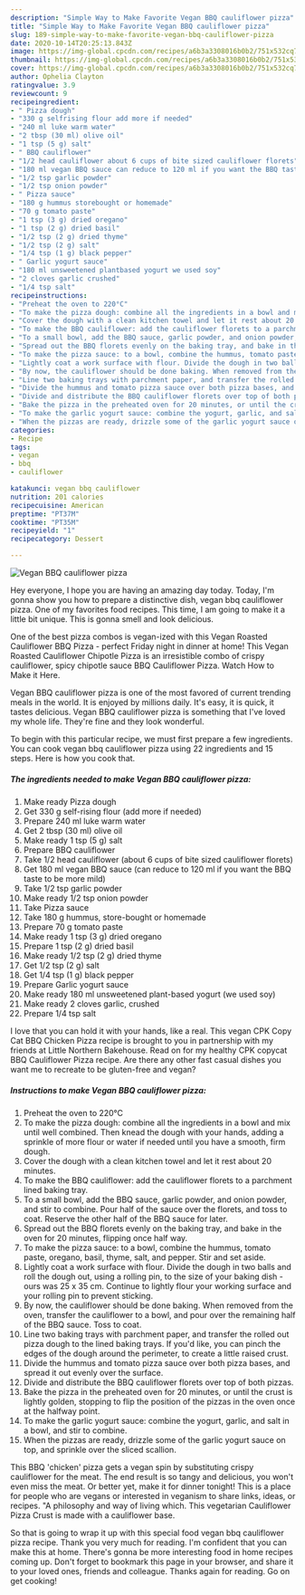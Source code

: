 ```yaml
---
description: "Simple Way to Make Favorite Vegan BBQ cauliflower pizza"
title: "Simple Way to Make Favorite Vegan BBQ cauliflower pizza"
slug: 189-simple-way-to-make-favorite-vegan-bbq-cauliflower-pizza
date: 2020-10-14T20:25:13.843Z
image: https://img-global.cpcdn.com/recipes/a6b3a3308016b0b2/751x532cq70/vegan-bbq-cauliflower-pizza-recipe-main-photo.jpg
thumbnail: https://img-global.cpcdn.com/recipes/a6b3a3308016b0b2/751x532cq70/vegan-bbq-cauliflower-pizza-recipe-main-photo.jpg
cover: https://img-global.cpcdn.com/recipes/a6b3a3308016b0b2/751x532cq70/vegan-bbq-cauliflower-pizza-recipe-main-photo.jpg
author: Ophelia Clayton
ratingvalue: 3.9
reviewcount: 9
recipeingredient:
- " Pizza dough"
- "330 g selfrising flour add more if needed"
- "240 ml luke warm water"
- "2 tbsp (30 ml) olive oil"
- "1 tsp (5 g) salt"
- " BBQ cauliflower"
- "1/2 head cauliflower about 6 cups of bite sized cauliflower florets"
- "180 ml vegan BBQ sauce can reduce to 120 ml if you want the BBQ taste to be more mild"
- "1/2 tsp garlic powder"
- "1/2 tsp onion powder"
- " Pizza sauce"
- "180 g hummus storebought or homemade"
- "70 g tomato paste"
- "1 tsp (3 g) dried oregano"
- "1 tsp (2 g) dried basil"
- "1/2 tsp (2 g) dried thyme"
- "1/2 tsp (2 g) salt"
- "1/4 tsp (1 g) black pepper"
- " Garlic yogurt sauce"
- "180 ml unsweetened plantbased yogurt we used soy"
- "2 cloves garlic crushed"
- "1/4 tsp salt"
recipeinstructions:
- "Preheat the oven to 220°C"
- "To make the pizza dough: combine all the ingredients in a bowl and mix until well combined. Then knead the dough with your hands, adding a sprinkle of more flour or water if needed until you have a smooth, firm dough."
- "Cover the dough with a clean kitchen towel and let it rest about 20 minutes."
- "To make the BBQ cauliflower: add the cauliflower florets to a parchment lined baking tray."
- "To a small bowl, add the BBQ sauce, garlic powder, and onion powder, and stir to combine. Pour half of the sauce over the florets, and toss to coat. Reserve the other half of the BBQ sauce for later."
- "Spread out the BBQ florets evenly on the baking tray, and bake in the oven for 20 minutes, flipping once half way."
- "To make the pizza sauce: to a bowl, combine the hummus, tomato paste, oregano, basil, thyme, salt, and pepper. Stir and set aside."
- "Lightly coat a work surface with flour. Divide the dough in two balls and roll the dough out, using a rolling pin, to the size of your baking dish - ours was 25 x 35 cm. Continue to lightly flour your working surface and your rolling pin to prevent sticking."
- "By now, the cauliflower should be done baking. When removed from the oven, transfer the cauliflower to a bowl, and pour over the remaining half of the BBQ sauce. Toss to coat."
- "Line two baking trays with parchment paper, and transfer the rolled out pizza dough to the lined baking trays. If you&#39;d like, you can pinch the edges of the dough around the perimeter, to create a little raised crust."
- "Divide the hummus and tomato pizza sauce over both pizza bases, and spread it out evenly over the surface."
- "Divide and distribute the BBQ cauliflower florets over top of both pizzas."
- "Bake the pizza in the preheated oven for 20 minutes, or until the crust is lightly golden, stopping to flip the position of the pizzas in the oven once at the halfway point."
- "To make the garlic yogurt sauce: combine the yogurt, garlic, and salt in a bowl, and stir to combine."
- "When the pizzas are ready, drizzle some of the garlic yogurt sauce on top, and sprinkle over the sliced scallion."
categories:
- Recipe
tags:
- vegan
- bbq
- cauliflower

katakunci: vegan bbq cauliflower 
nutrition: 201 calories
recipecuisine: American
preptime: "PT37M"
cooktime: "PT35M"
recipeyield: "1"
recipecategory: Dessert

---
```



![Vegan BBQ cauliflower pizza](https://img-global.cpcdn.com/recipes/a6b3a3308016b0b2/751x532cq70/vegan-bbq-cauliflower-pizza-recipe-main-photo.jpg)

Hey everyone, I hope you are having an amazing day today. Today, I'm gonna show you how to prepare a distinctive dish, vegan bbq cauliflower pizza. One of my favorites food recipes. This time, I am going to make it a little bit unique. This is gonna smell and look delicious.

One of the best pizza combos is vegan-ized with this Vegan Roasted Cauliflower BBQ Pizza - perfect Friday night in dinner at home! This Vegan Roasted Cauliflower Chipotle Pizza is an irresistible combo of crispy cauliflower, spicy chipotle sauce BBQ Cauliflower Pizza. Watch How to Make it Here.

Vegan BBQ cauliflower pizza is one of the most favored of current trending meals in the world. It is enjoyed by millions daily. It's easy, it is quick, it tastes delicious. Vegan BBQ cauliflower pizza is something that I've loved my whole life. They're fine and they look wonderful.


To begin with this particular recipe, we must first prepare a few ingredients. You can cook vegan bbq cauliflower pizza using 22 ingredients and 15 steps. Here is how you cook that.

<!--inarticleads1-->

##### The ingredients needed to make Vegan BBQ cauliflower pizza:

1. Make ready  Pizza dough
1. Get 330 g self-rising flour (add more if needed)
1. Prepare 240 ml luke warm water
1. Get 2 tbsp (30 ml) olive oil
1. Make ready 1 tsp (5 g) salt
1. Prepare  BBQ cauliflower
1. Take 1/2 head cauliflower (about 6 cups of bite sized cauliflower florets)
1. Get 180 ml vegan BBQ sauce (can reduce to 120 ml if you want the BBQ taste to be more mild)
1. Take 1/2 tsp garlic powder
1. Make ready 1/2 tsp onion powder
1. Take  Pizza sauce
1. Take 180 g hummus, store-bought or homemade
1. Prepare 70 g tomato paste
1. Make ready 1 tsp (3 g) dried oregano
1. Prepare 1 tsp (2 g) dried basil
1. Make ready 1/2 tsp (2 g) dried thyme
1. Get 1/2 tsp (2 g) salt
1. Get 1/4 tsp (1 g) black pepper
1. Prepare  Garlic yogurt sauce
1. Make ready 180 ml unsweetened plant-based yogurt (we used soy)
1. Make ready 2 cloves garlic, crushed
1. Prepare 1/4 tsp salt


I love that you can hold it with your hands, like a real. This vegan CPK Copy Cat BBQ Chicken Pizza recipe is brought to you in partnership with my friends at Little Northern Bakehouse. Read on for my healthy CPK copycat BBQ Cauliflower Pizza recipe. Are there any other fast casual dishes you want me to recreate to be gluten-free and vegan? 

<!--inarticleads2-->

##### Instructions to make Vegan BBQ cauliflower pizza:

1. Preheat the oven to 220°C
1. To make the pizza dough: combine all the ingredients in a bowl and mix until well combined. Then knead the dough with your hands, adding a sprinkle of more flour or water if needed until you have a smooth, firm dough.
1. Cover the dough with a clean kitchen towel and let it rest about 20 minutes.
1. To make the BBQ cauliflower: add the cauliflower florets to a parchment lined baking tray.
1. To a small bowl, add the BBQ sauce, garlic powder, and onion powder, and stir to combine. Pour half of the sauce over the florets, and toss to coat. Reserve the other half of the BBQ sauce for later.
1. Spread out the BBQ florets evenly on the baking tray, and bake in the oven for 20 minutes, flipping once half way.
1. To make the pizza sauce: to a bowl, combine the hummus, tomato paste, oregano, basil, thyme, salt, and pepper. Stir and set aside.
1. Lightly coat a work surface with flour. Divide the dough in two balls and roll the dough out, using a rolling pin, to the size of your baking dish - ours was 25 x 35 cm. Continue to lightly flour your working surface and your rolling pin to prevent sticking.
1. By now, the cauliflower should be done baking. When removed from the oven, transfer the cauliflower to a bowl, and pour over the remaining half of the BBQ sauce. Toss to coat.
1. Line two baking trays with parchment paper, and transfer the rolled out pizza dough to the lined baking trays. If you&#39;d like, you can pinch the edges of the dough around the perimeter, to create a little raised crust.
1. Divide the hummus and tomato pizza sauce over both pizza bases, and spread it out evenly over the surface.
1. Divide and distribute the BBQ cauliflower florets over top of both pizzas.
1. Bake the pizza in the preheated oven for 20 minutes, or until the crust is lightly golden, stopping to flip the position of the pizzas in the oven once at the halfway point.
1. To make the garlic yogurt sauce: combine the yogurt, garlic, and salt in a bowl, and stir to combine.
1. When the pizzas are ready, drizzle some of the garlic yogurt sauce on top, and sprinkle over the sliced scallion.


This BBQ &#39;chicken&#39; pizza gets a vegan spin by substituting crispy cauliflower for the meat. The end result is so tangy and delicious, you won&#39;t even miss the meat. Or better yet, make it for dinner tonight! This is a place for people who are vegans or interested in veganism to share links, ideas, or recipes. &#34;A philosophy and way of living which. This vegetarian Cauliflower Pizza Crust is made with a cauliflower base. 

So that is going to wrap it up with this special food vegan bbq cauliflower pizza recipe. Thank you very much for reading. I'm confident that you can make this at home. There's gonna be more interesting food in home recipes coming up. Don't forget to bookmark this page in your browser, and share it to your loved ones, friends and colleague. Thanks again for reading. Go on get cooking!
